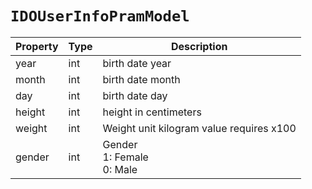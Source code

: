 # `IDOUserInfoPramModel`

| Property| Type| Description|
| ------ | -------- | ------------------------ |
| year | int | birth date year | 
 | month | int | birth date month | 
 | day | int | birth date day | 
 | height | int | height in centimeters | 
 | weight | int | Weight unit kilogram value requires x100 |
| gender | int | Gender<br/>1: Female<br/>0: Male|

